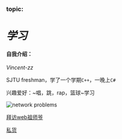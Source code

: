### topic:
# ***学习***
#### 自我介绍：
*Vincent-zz*  

SJTU freshman，学了一个学期`C++`，一晚上`C#`

兴趣爱好：~唱，跳，rap，篮球~学习

<img alt="network problems" src="https://tse1-mm.cn.bing.net/th/id/R-C.7ac0792b7b69f38d75564230eb23886b?rik=SYDSz2D83%2fqPSw&riu=http%3a%2f%2fwww.haofaba.com%2fuploads%2fallimg%2f170822%2f1-1FR2100249.png&ehk=i1v6GYq61M5VkYD0U9gxMuSdHvJ01uC3CgchWlooH5Y%3d&risl=&pid=ImgRaw&r=0">  

[拜访web祖师爷](http://info.cern.ch/hypertext/WWW/TheProject.html "the first wedpage")  

[私货](http://github.com/Vincent-zz/learning/blob/master/movies.md)
